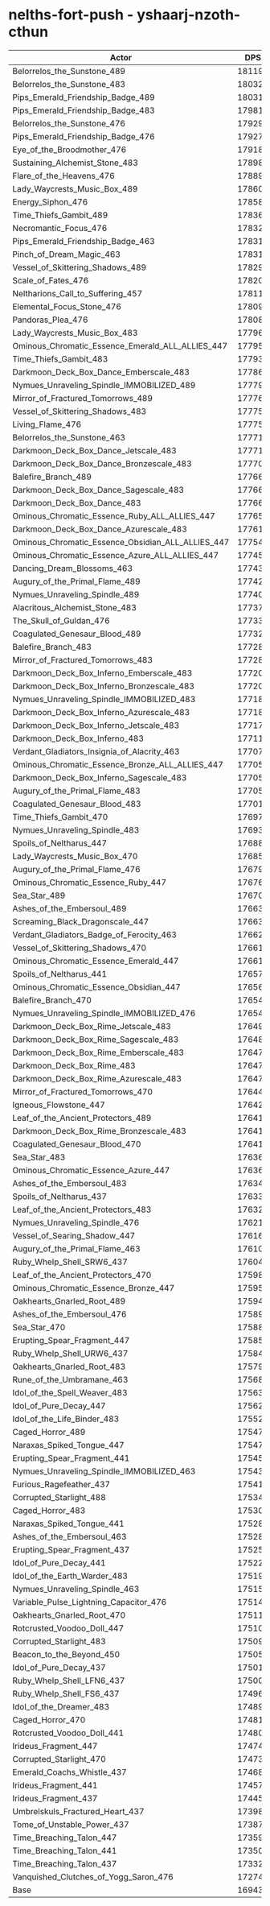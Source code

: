 # nelths-fort-push - yshaarj-nzoth-cthun
| Actor | DPS | Increase |
|---|:---:|:---:|
|Belorrelos_the_Sunstone_489|181198|6.94%|
|Belorrelos_the_Sunstone_483|180320|6.42%|
|Pips_Emerald_Friendship_Badge_489|180317|6.42%|
|Pips_Emerald_Friendship_Badge_483|179814|6.12%|
|Belorrelos_the_Sunstone_476|179299|5.82%|
|Pips_Emerald_Friendship_Badge_476|179278|5.81%|
|Eye_of_the_Broodmother_476|179185|5.75%|
|Sustaining_Alchemist_Stone_483|178983|5.63%|
|Flare_of_the_Heavens_476|178891|5.58%|
|Lady_Waycrests_Music_Box_489|178602|5.41%|
|Energy_Siphon_476|178586|5.40%|
|Time_Thiefs_Gambit_489|178363|5.27%|
|Necromantic_Focus_476|178329|5.25%|
|Pips_Emerald_Friendship_Badge_463|178319|5.24%|
|Pinch_of_Dream_Magic_463|178310|5.24%|
|Vessel_of_Skittering_Shadows_489|178299|5.23%|
|Scale_of_Fates_476|178204|5.17%|
|Neltharions_Call_to_Suffering_457|178112|5.12%|
|Elemental_Focus_Stone_476|178095|5.11%|
|Pandoras_Plea_476|178088|5.11%|
|Lady_Waycrests_Music_Box_483|177969|5.03%|
|Ominous_Chromatic_Essence_Emerald_ALL_ALLIES_447|177956|5.03%|
|Time_Thiefs_Gambit_483|177936|5.02%|
|Darkmoon_Deck_Box_Dance_Emberscale_483|177868|4.98%|
|Nymues_Unraveling_Spindle_IMMOBILIZED_489|177790|4.93%|
|Mirror_of_Fractured_Tomorrows_489|177769|4.92%|
|Vessel_of_Skittering_Shadows_483|177751|4.91%|
|Living_Flame_476|177750|4.91%|
|Belorrelos_the_Sunstone_463|177714|4.88%|
|Darkmoon_Deck_Box_Dance_Jetscale_483|177711|4.88%|
|Darkmoon_Deck_Box_Dance_Bronzescale_483|177708|4.88%|
|Balefire_Branch_489|177669|4.86%|
|Darkmoon_Deck_Box_Dance_Sagescale_483|177668|4.86%|
|Darkmoon_Deck_Box_Dance_483|177660|4.85%|
|Ominous_Chromatic_Essence_Ruby_ALL_ALLIES_447|177653|4.85%|
|Darkmoon_Deck_Box_Dance_Azurescale_483|177615|4.83%|
|Ominous_Chromatic_Essence_Obsidian_ALL_ALLIES_447|177541|4.78%|
|Ominous_Chromatic_Essence_Azure_ALL_ALLIES_447|177457|4.73%|
|Dancing_Dream_Blossoms_463|177430|4.72%|
|Augury_of_the_Primal_Flame_489|177422|4.71%|
|Nymues_Unraveling_Spindle_489|177407|4.70%|
|Alacritous_Alchemist_Stone_483|177370|4.68%|
|The_Skull_of_Guldan_476|177336|4.66%|
|Coagulated_Genesaur_Blood_489|177328|4.66%|
|Balefire_Branch_483|177286|4.63%|
|Mirror_of_Fractured_Tomorrows_483|177284|4.63%|
|Darkmoon_Deck_Box_Inferno_Emberscale_483|177209|4.59%|
|Darkmoon_Deck_Box_Inferno_Bronzescale_483|177201|4.58%|
|Nymues_Unraveling_Spindle_IMMOBILIZED_483|177189|4.57%|
|Darkmoon_Deck_Box_Inferno_Azurescale_483|177188|4.57%|
|Darkmoon_Deck_Box_Inferno_Jetscale_483|177177|4.57%|
|Darkmoon_Deck_Box_Inferno_483|177110|4.53%|
|Verdant_Gladiators_Insignia_of_Alacrity_463|177076|4.51%|
|Ominous_Chromatic_Essence_Bronze_ALL_ALLIES_447|177057|4.50%|
|Darkmoon_Deck_Box_Inferno_Sagescale_483|177056|4.50%|
|Augury_of_the_Primal_Flame_483|177056|4.50%|
|Coagulated_Genesaur_Blood_483|177018|4.47%|
|Time_Thiefs_Gambit_470|176979|4.45%|
|Nymues_Unraveling_Spindle_483|176938|4.43%|
|Spoils_of_Neltharus_447|176881|4.39%|
|Lady_Waycrests_Music_Box_470|176858|4.38%|
|Augury_of_the_Primal_Flame_476|176799|4.34%|
|Ominous_Chromatic_Essence_Ruby_447|176761|4.32%|
|Sea_Star_489|176708|4.29%|
|Ashes_of_the_Embersoul_489|176636|4.25%|
|Screaming_Black_Dragonscale_447|176634|4.25%|
|Verdant_Gladiators_Badge_of_Ferocity_463|176624|4.24%|
|Vessel_of_Skittering_Shadows_470|176618|4.24%|
|Ominous_Chromatic_Essence_Emerald_447|176611|4.23%|
|Spoils_of_Neltharus_441|176575|4.21%|
|Ominous_Chromatic_Essence_Obsidian_447|176569|4.21%|
|Balefire_Branch_470|176548|4.20%|
|Nymues_Unraveling_Spindle_IMMOBILIZED_476|176545|4.19%|
|Darkmoon_Deck_Box_Rime_Jetscale_483|176494|4.16%|
|Darkmoon_Deck_Box_Rime_Sagescale_483|176480|4.16%|
|Darkmoon_Deck_Box_Rime_Emberscale_483|176478|4.15%|
|Darkmoon_Deck_Box_Rime_483|176477|4.15%|
|Darkmoon_Deck_Box_Rime_Azurescale_483|176471|4.15%|
|Mirror_of_Fractured_Tomorrows_470|176440|4.13%|
|Igneous_Flowstone_447|176427|4.12%|
|Leaf_of_the_Ancient_Protectors_489|176418|4.12%|
|Darkmoon_Deck_Box_Rime_Bronzescale_483|176417|4.12%|
|Coagulated_Genesaur_Blood_470|176411|4.12%|
|Sea_Star_483|176369|4.09%|
|Ominous_Chromatic_Essence_Azure_447|176365|4.09%|
|Ashes_of_the_Embersoul_483|176341|4.07%|
|Spoils_of_Neltharus_437|176337|4.07%|
|Leaf_of_the_Ancient_Protectors_483|176329|4.07%|
|Nymues_Unraveling_Spindle_476|176210|4.00%|
|Vessel_of_Searing_Shadow_447|176165|3.97%|
|Augury_of_the_Primal_Flame_463|176102|3.93%|
|Ruby_Whelp_Shell_SRW6_437|176049|3.90%|
|Leaf_of_the_Ancient_Protectors_470|175982|3.86%|
|Ominous_Chromatic_Essence_Bronze_447|175951|3.84%|
|Oakhearts_Gnarled_Root_489|175949|3.84%|
|Ashes_of_the_Embersoul_476|175895|3.81%|
|Sea_Star_470|175880|3.80%|
|Erupting_Spear_Fragment_447|175852|3.79%|
|Ruby_Whelp_Shell_URW6_437|175848|3.78%|
|Oakhearts_Gnarled_Root_483|175797|3.75%|
|Rune_of_the_Umbramane_463|175683|3.69%|
|Idol_of_the_Spell_Weaver_483|175630|3.65%|
|Idol_of_Pure_Decay_447|175624|3.65%|
|Idol_of_the_Life_Binder_483|175525|3.59%|
|Caged_Horror_489|175475|3.56%|
|Naraxas_Spiked_Tongue_447|175474|3.56%|
|Erupting_Spear_Fragment_441|175454|3.55%|
|Nymues_Unraveling_Spindle_IMMOBILIZED_463|175432|3.54%|
|Furious_Ragefeather_437|175412|3.53%|
|Corrupted_Starlight_488|175343|3.49%|
|Caged_Horror_483|175305|3.46%|
|Naraxas_Spiked_Tongue_441|175289|3.45%|
|Ashes_of_the_Embersoul_463|175280|3.45%|
|Erupting_Spear_Fragment_437|175258|3.43%|
|Idol_of_Pure_Decay_441|175226|3.42%|
|Idol_of_the_Earth_Warder_483|175192|3.40%|
|Nymues_Unraveling_Spindle_463|175151|3.37%|
|Variable_Pulse_Lightning_Capacitor_476|175144|3.37%|
|Oakhearts_Gnarled_Root_470|175117|3.35%|
|Rotcrusted_Voodoo_Doll_447|175107|3.35%|
|Corrupted_Starlight_483|175095|3.34%|
|Beacon_to_the_Beyond_450|175059|3.32%|
|Idol_of_Pure_Decay_437|175013|3.29%|
|Ruby_Whelp_Shell_LFN6_437|175007|3.29%|
|Ruby_Whelp_Shell_FS6_437|174969|3.26%|
|Idol_of_the_Dreamer_483|174899|3.22%|
|Caged_Horror_470|174818|3.18%|
|Rotcrusted_Voodoo_Doll_441|174809|3.17%|
|Irideus_Fragment_447|174747|3.13%|
|Corrupted_Starlight_470|174738|3.13%|
|Emerald_Coachs_Whistle_437|174682|3.09%|
|Irideus_Fragment_441|174577|3.03%|
|Irideus_Fragment_437|174459|2.96%|
|Umbrelskuls_Fractured_Heart_437|173987|2.68%|
|Tome_of_Unstable_Power_437|173875|2.62%|
|Time_Breaching_Talon_447|173590|2.45%|
|Time_Breaching_Talon_441|173502|2.40%|
|Time_Breaching_Talon_437|173328|2.30%|
|Vanquished_Clutches_of_Yogg_Saron_476|172749|1.95%|
|Base|169438|0.00%|
